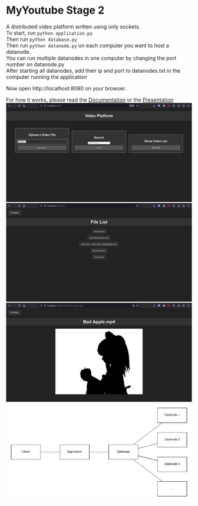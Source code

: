 # MyYoutube Stage 2
A distributed video platform written using only sockets.  
To start, run `python application.py`  
Then run `python database.py`  
Then run `python datanode.py` on each computer you want to host a datanode.  
You can run multiple datanodes in one computer by changing the port number on datanode.py  
After starting all datanodes, add their ip and port to datanodes.txt in the computer running the application  

Now open http://localhost:8080 on your browser.  

For how it works, please read the [Documentation](MyYoutube%20-%20Entrega%202.pdf) or the [Presentation](MyYoutube%20-%20Entrega%202%20-%20Slides.pdf)
![](screenshot_2.png)  
![](screenshot_1.png)  
![](screenshot_0.png)  
![](architecture.png)  
